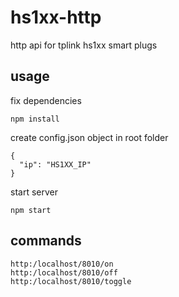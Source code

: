 # hs1xx-http

http api for tplink hs1xx smart plugs

## usage

fix dependencies
```
npm install
```

create config.json object in root folder
```
{
  "ip": "HS1XX_IP"
}
```

start server
```
npm start
```

## commands

```
http:/localhost/8010/on
http:/localhost/8010/off
http:/localhost/8010/toggle
```
